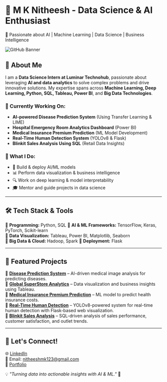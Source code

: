 # 📌 M K Nitheesh - Data Science & AI Enthusiast  
🚀 Passionate about AI | Machine Learning | Data Science | Business Intelligence  

![GitHub Banner](https://your-image-url.com) <!-- Optional: Add a banner image -->

## 👋 About Me  
I am a **Data Science Intern at Luminar Technohub**, passionate about leveraging **AI and data analytics** to solve complex problems and drive innovative solutions. My expertise spans across **Machine Learning, Deep Learning, Python, SQL, Tableau, Power BI**, and **Big Data Technologies**.  

### 🌟 Currently Working On:  
- **AI-powered Disease Prediction System** (Using Transfer Learning & LIME)  
- **Hospital Emergency Room Analytics Dashboard** (Power BI)  
- **Medical Insurance Premium Prediction** (ML Model Development)  
- **Real-Time Human Detection System** (YOLOv8 & Flask)  
- **Blinkit Sales Analysis Using SQL** (Retail Data Insights)  

### 🎯 What I Do:  
- 🧠 Build & deploy AI/ML models  
- 📊 Perform data visualization & business intelligence  
- 🔍 Work on deep learning & model interpretability  
- 🎓 Mentor and guide projects in data science  

---

## 🛠️ Tech Stack & Tools  
🔹 **Programming:** Python, SQL 
🔹 **AI & ML Frameworks:** TensorFlow, Keras, PyTorch, Scikit-learn  
🔹 **Data Visualization:** Tableau, Power BI, Matplotlib, Seaborn  
🔹 **Big Data & Cloud:** Hadoop, Spark 
🔹 **Deployment:** Flask  

---

## 📂 Featured Projects  
📌 **[Disease Prediction System](https://github.com/yourrepo)** – AI-driven medical image analysis for predicting diseases.  
📌 **[Global SuperStore Analytics](https://github.com/yourrepo)** – Data visualization and business insights using Tableau.  
📌 **[Medical Insurance Premium Prediction](https://github.com/yourrepo)** – ML model to predict health insurance costs.  
📌 **[Real-Time Human Detection](https://github.com/yourrepo)** – YOLOv8-powered system for real-time human detection with Flask-based web visualization.  
📌 **[Blinkit Sales Analysis](https://github.com/yourrepo)** – SQL-driven analysis of sales performance, customer satisfaction, and outlet trends.  

---

## 💋 Let's Connect!  
🌐 [LinkedIn](https://www.linkedin.com/in/m-k-nitheesh-67bb97258)   
📧 Email: nitheeshmk123@gmail.com  
📌 [Portfolio](https://mknitheeesh.github.io/Portifolio1/)  

💡 *"Turning data into actionable insights with AI & ML."* 🚀

